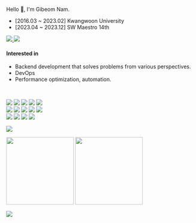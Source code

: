 Hello 👋, I'm Gibeom Nam.
- \[2016.03 ~ 2023.02] Kwangwoon University 
- \[2023.04 ~ 2023.12] SW Maestro 14th

<p>
  <a href='https://velog.io/@given53'>
    <img src='https://img.shields.io/badge/Tech%20Blog-20C997?&style=flat&logo=Velog&logoColor=white'/>
  </a>
  <a href="mailto:given0523@gmail.com">
    <img src='https://img.shields.io/badge/Gmail-EA4335?&style=flat&logo=Gmail&logoColor=white'/>
  </a>
</p>

#### Interested in
- Backend development that solves problems from various perspectives.
- DevOps
- Performance optimization, automation.
<br/>

<p>
  <img src='https://img.shields.io/badge/Java-007396?&style=flat&logo=Java&logoColor=white'/>
  <img src='https://img.shields.io/badge/Spring-6DB33F?&style=flate&logo=Spring&logoColor=white'/>
  <img src='https://img.shields.io/badge/Python-3776AB?&style=flat&logo=Python&logoColor=white'/>
  <img src='https://img.shields.io/badge/JavaScript-F7DF1E?&style=flat&logo=JavaScript&logoColor=white'/>
  <img src='https://img.shields.io/badge/Vue.js-4FC08D?&style=flat&logo=Vue.js&logoColor=white'/>
<br/>
  <img src='https://img.shields.io/badge/Docker-2496ED?&style=flat&logo=Docker&logoColor=white'/>
  <img src='https://img.shields.io/badge/Redis-DC382D?&style=flat&logo=Redis&logoColor=white'/>
  <img src='https://img.shields.io/badge/MySQL-4479A1?&style=flat&logo=MySQL&logoColor=white'/>
  <img src='https://img.shields.io/badge/Ubuntu-E95420?&style=flat&logo=Ubuntu&logoColor=white'/>
  <img src='https://img.shields.io/badge/Apache Kafka-231F20?&style=flat&logo=Apache Kafka&logoColor=white'/>
<br/>
  <img src='https://img.shields.io/badge/ElasticSearch-005571?&style=flat&logo=ElasticSearch&logoColor=white'/>
  <img src='https://img.shields.io/badge/MongoDB-47A248?&style=flat&logo=MongoDB&logoColor=white'/>
  <img src='https://img.shields.io/badge/Nginx-009639?&style=flat&logo=NGINX&logoColor=white'/>
  <img src='https://img.shields.io/badge/Github Actions-2088FF?&style=flat&logo=githubactions&logoColor=white'/>
</p>

<img src='https://github-profile-trophy.vercel.app/?username=GIVEN53&theme=chalk&row=2&column=3'/>

<p>
  <img src='https://github-readme-stats.vercel.app/api?username=GIVEN53&count_private=true&show_icons=true&theme=tokyonight' height='180px'/>
  <img src='http://mazassumnida.wtf/api/v2/generate_badge?boj=maagi53' height='180px'/>
</p>
<img src='https://velog-readme-stats.vercel.app/api?name=given53&color=dark'>
